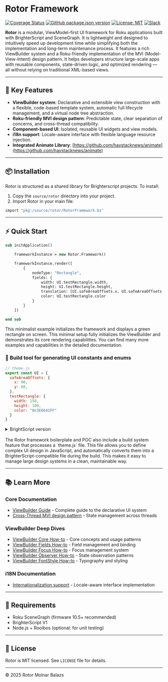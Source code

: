 # Rotor Framework

[![Coverage Status](https://coveralls.io/repos/github/mobalazs/rotor-framework/badge.svg)](https://coveralls.io/github/mobalazs/rotor-framework)
[![GitHub package.json version](https://img.shields.io/github/package-json/v/mobalazs/rotor-framework)](https://github.com/mobalazs/rotor-framework/packages)
[![License: MIT](https://img.shields.io/badge/License-MIT-yellow.svg)](https://opensource.org/licenses/MIT)
[![Slack](https://img.shields.io/badge/Slack-RokuDevelopers-4A154B?logo=slack)](https://rokudevelopers.slack.com)

**Rotor** is a modular, ViewModel-first UI framework for Roku applications built with BrighterScript and SceneGraph. It is lightweight and designed to intuitively speed up development time while simplifying both the implementation and long-term maintenance process. It features a rich ViewBuilder system and a Roku-friendly implementation of the MVI (Model-View-Intent) design pattern. It helps developers structure large-scale apps with reusable components, state-driven logic, and optimized rendering — all without relying on traditional XML-based views.

---

## 🚀 Key Features

* **ViewBuilder system**: Declarative and extensible view construction with a flexible, code-based template system, automatic full lifecycle management, and a virtual node tree abstraction.
* **Roku-friendly MVI design pattern**: Predictable state, clear separation of concerns, and cross-thread compatibility.
* **Component-based UI**: Isolated, reusable UI widgets and view models.
* **i18n support**: Locale-aware interface with flexible language resource injection.
* **Integrated Animate Library**: [https://github.com/haystacknews/animate](https://github.com/haystacknews/animate)

---

## 📦 Installation

Rotor is structured as a shared library for Brighterscript projects. To install:

1. Copy the `source/rotor` directory into your project.
2. Import Rotor in your main file:

```vb
import "pkg:/source/rotor/RotorFramework.bs"
```

---

## ⚡ Quick Start

```vb
sub initApplication()

    frameworkInstance = new Rotor.Framework()

    frameworkInstance.render([
        {
            nodeType: "Rectangle",
            fields: {
                width: UI.testRectangle.width,
                height: UI.testRectangle.height,
                translation: [UI.safeAreaOffsets.x, UI.safeAreaOffsets.y],
                color: UI.testRectangle.color
            }
        }
    ])

end sub
```

This minimalist example initializes the framework and displays a green rectangle on screen. This minimal setup fully initializes the ViewBuilder and demonstrates its core rendering capabilities. You can find many more examples and capabilities in the detailed documentation.

### 🧩 Build tool for generating UI constants and enums

```js
// theme.js
export const UI = {
  safeAreaOffsets: {
    x: 90,
    y: 60,
  },
  testRectangle: {
    width: 150,
    height: 100,
    color: "0x3E6641FF"
  }
}
```

<details>
<summary>BrightScript version</summary>

```vb
namespace UI

    enum safeAreaOffsets
        x = 90
        y = 60
    end enum

    enum testRectangle
        width = 150
        height = 100
        color = "0x3E6641FF"
    end enum

end namespace
```

</details>
<br>
The Rotor framework boilerplate and POC also include a build system feature that processes a `theme.js` file. This file allows you to define complex UI design in JavaScript, and automatically converts them into a BrighterScript-compatible file during the build. This makes it easy to manage large design systems in a clean, maintainable way.

---

## 📚 Learn More

### Core Documentation
* [ViewBuilder Guide](https://github.com/mobalazs/rotor-framework/blob/main/docs/view-builder.md) - Complete guide to the declarative UI system
* [Cross-Thread MVI design pattern](https://github.com/mobalazs/rotor-framework/blob/main/docs/cross-thread-mvi.md) - State management across threads

### ViewBuilder Deep Dives
* [ViewBuilder Core How-to](https://github.com/mobalazs/rotor-framework/blob/main/docs/view-builder-core-howto.md) - Core concepts and usage patterns
* [ViewBuilder Fields How-to](https://github.com/mobalazs/rotor-framework/blob/main/docs/view-builder-fields-howto.md) - Field management and binding
* [ViewBuilder Focus How-to](https://github.com/mobalazs/rotor-framework/blob/main/docs/view-builder-focus-howto.md) - Focus management system
* [ViewBuilder Observer How-to](https://github.com/mobalazs/rotor-framework/blob/main/docs/view-builder-observer-howto.md) - State observation patterns
* [ViewBuilder FontStyle How-to](https://github.com/mobalazs/rotor-framework/blob/main/docs/view-builder-fontstyle-howto.md) - Typography and styling

### i18N Documentation
* [Internationalization support](https://github.com/mobalazs/rotor-framework/blob/main/docs/i18n-support.md) - Locale-aware interface implementation

---

## 🔧 Requirements

* Roku SceneGraph (firmware 10.5+ recommended)
* BrighterScript V1
* Node.js + Rooibos (optional: for unit testing)

---

## 📄 License

Rotor is MIT licensed. See `LICENSE` file for details.

---

© 2025 Rotor Molnar Balazs
